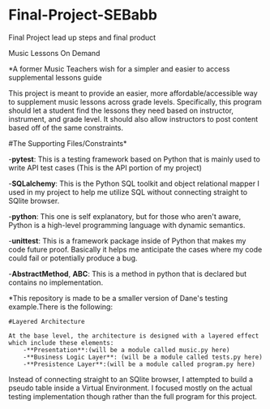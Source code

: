 # Final-Project-SEBabb
Final Project lead up steps and final product

Music Lessons On Demand

*A former Music Teachers wish for a simpler and easier to access supplemental lessons guide

This project is meant to provide an easier, more affordable/accessible way to supplement music lessons across grade levels. Specifically, this program should let a student find the lessons they need based on instructor, instrument, and grade level. It should also allow instructors to post content based off of the same constraints.

#The Supporting Files/Constraints*


-**pytest**: This is a testing framework based on Python that is mainly used to write API test cases (This is the API portion of my project)

-**SQLalchemy**: This is the Python SQL toolkit and object relational mapper I used in my project to help me utilize SQL without connecting straight to SQlite browser.

-**python**: This one is self explanatory, but for those who aren't aware, Python is a high-level programming language with dynamic semantics.

-**unittest**: This is a framework package inside of Python that makes my code future proof. Basically it helps me anticipate the cases where my code could fail or potentially produce a bug.

-**AbstractMethod**, **ABC**: This is a method in python that is declared but contains no implementation. 

*This repository is made to be a smaller version of Dane's testing example.There is the following:

    #Layered Architecture

    At the base level, the architecture is designed with a layered effect which include these elements:
        -**Presentation**:(will be a module called music.py here)
        -**Business Logic Layer**: (will be a module called tests.py here)
        -**Presistence Layer**:(will be a module called program.py here)

Instead of connecting straight to an SQlite browser, I attempted to build a pseudo table inside a Virtual Environment. I focused mostly on the actual testing implementation though rather than the full program for this project.


